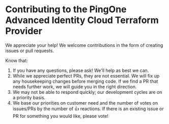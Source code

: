 # Contributing to the PingOne Advanced Identity Cloud Terraform Provider

We appreciate your help!  We welcome contributions in the form of creating issues or pull requests.

Know that:

1. If you have any questions, please ask!  We'll help as best we can.
2. While we appreciate perfect PRs, they are not essential. We will fix up any housekeeping changes before merging code.  If we find a PR that needs further work, we will guide you in the right direction.
3. We may not be able to respond quickly; our development cycles are on a priority basis.
4. We base our priorities on customer need and the number of votes on issues/PRs by the number of 👍 reactions.  If there is an existing issue or PR for something you would like, please vote!
